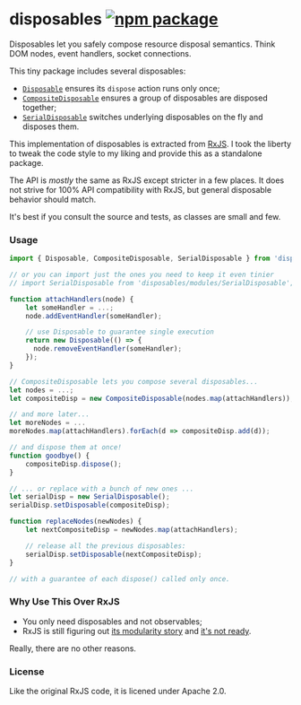 # disposables [![npm package](https://img.shields.io/npm/v/disposables.svg?style=flat-square)](https://www.npmjs.org/package/disposables)

Disposables let you safely compose resource disposal semantics.
Think DOM nodes, event handlers, socket connections.

This tiny package includes several disposables:

* [`Disposable`](https://github.com/gaearon/disposables/blob/master/modules/Disposable.js) ensures its `dispose` action runs only once;
* [`CompositeDisposable`](https://github.com/gaearon/disposables/blob/master/modules/CompositeDisposable.js) ensures a group of disposables are disposed together;
* [`SerialDisposable`](https://github.com/gaearon/disposables/blob/master/modules/SerialDisposable.js) switches underlying disposables on the fly and disposes them.

This implementation of disposables is extracted from [RxJS](https://github.com/Reactive-Extensions/RxJS/blob/master/src/core/disposables).
I took the liberty to tweak the code style to my liking and provide this as a standalone package.

The API is *mostly* the same as RxJS except stricter in a few places.
It does not strive for 100% API compatibility with RxJS, but general disposable behavior should match.

It's best if you consult the source and tests, as classes are small and few.

### Usage

```js
import { Disposable, CompositeDisposable, SerialDisposable } from 'disposables';

// or you can import just the ones you need to keep it even tinier
// import SerialDisposable from 'disposables/modules/SerialDisposable';

function attachHandlers(node) {
	let someHandler = ...;
	node.addEventHandler(someHandler);

	// use Disposable to guarantee single execution
	return new Disposable(() => {
	  node.removeEventHandler(someHandler);
	});
}

// CompositeDisposable lets you compose several disposables...
let nodes = ...;
let compositeDisp = new CompositeDisposable(nodes.map(attachHandlers));

// and more later...
let moreNodes = ...
moreNodes.map(attachHandlers).forEach(d => compositeDisp.add(d));

// and dispose them at once!
function goodbye() {
	compositeDisp.dispose();
}

// ... or replace with a bunch of new ones ...
let serialDisp = new SerialDisposable();
serialDisp.setDisposable(compositeDisp);

function replaceNodes(newNodes) {
	let nextCompositeDisp = newNodes.map(attachHandlers);

	// release all the previous disposables:
	serialDisp.setDisposable(nextCompositeDisp);
}

// with a guarantee of each dispose() called only once.
```

### Why Use This Over RxJS

* You only need disposables and not observables;
* RxJS is still figuring out [its modularity story](https://github.com/Reactive-Extensions/RxJS-Modular) and [it's not ready](https://github.com/Reactive-Extensions/RxJS-Modular/issues/4#issuecomment-90879664).

Really, there are no other reasons.

### License

Like the original RxJS code, it is licened under Apache 2.0.
